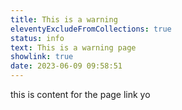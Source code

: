 ```yaml
---
title: This is a warning
eleventyExcludeFromCollections: true
status: info
text: This is a warning page
showlink: true
date: 2023-06-09 09:58:51
---
```

this is content for the page link yo
